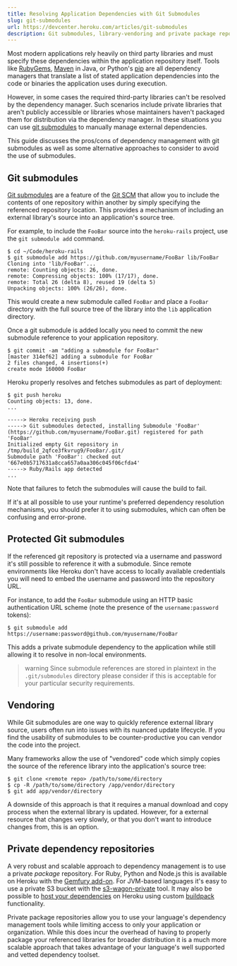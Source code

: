 ```yaml
---
title: Resolving Application Dependencies with Git Submodules
slug: git-submodules
url: https://devcenter.heroku.com/articles/git-submodules
description: Git submodules, library-vendoring and private package repositories are all available when specifying application dependencies on Heroku.
---
```


Most modern applications rely heavily on third party libraries and must specify these dependencies within the application repository itself. Tools like [RubyGems](http://rubygems.org/), [Maven](http://maven.apache.org/) in Java, or Python's [pip](http://pypi.python.org/pypi/pip) are all dependency managers that translate a list of stated application dependencies into the code or binaries the application uses during execution.

However, in some cases the required third-party libraries can't be resolved by the dependency manager. Such scenarios include private libraries that aren't publicly accessible or libraries whose maintainers haven't packaged them for distribution via the dependency manager. In these situations you can use [git submodules](http://git-scm.com/book/en/Git-Tools-Submodules) to manually manage external dependencies.

This guide discusses the pros/cons of dependency management with git submodules as well as some alternative approaches to consider to avoid the use of submodules.

## Git submodules

[Git submodules](http://git-scm.com/book/en/Git-Tools-Submodules) are a feature of the [Git SCM](http://git-scm.com/) that allow you to include the contents of one repository within another by simply specifying the referenced repository location. This provides a mechanism of including an external library's source into an application's source tree.

For example, to include the `FooBar` source into the `heroku-rails` project, use the `git submodule add` command.

```term
$ cd ~/Code/heroku-rails
$ git submodule add https://github.com/myusername/FooBar lib/FooBar
Cloning into 'lib/FooBar'...
remote: Counting objects: 26, done.
remote: Compressing objects: 100% (17/17), done.
remote: Total 26 (delta 8), reused 19 (delta 5)
Unpacking objects: 100% (26/26), done.
```

This would create a new submodule called `FooBar` and place a `FooBar` directory with the full source tree of the library into the `lib` application directory.

Once a git submodule is added locally you need to commit the new submodule reference to your application repository.

```term
$ git commit -am "adding a submodule for FooBar"
[master 314ef62] adding a submodule for FooBar
2 files changed, 4 insertions(+)
create mode 160000 FooBar
```

Heroku properly resolves and fetches submodules as part of deployment:

```term
$ git push heroku
Counting objects: 13, done.
...

-----> Heroku receiving push
-----> Git submodules detected, installing Submodule 'FooBar' (https://github.com/myusername/FooBar.git) registered for path 'FooBar'
Initialized empty Git repository in /tmp/build_2qfce3fkvrug9/FooBar/.git/
Submodule path 'FooBar': checked out '667e0b5717631a8cca657a0aa306c045f06cfda4'
-----> Ruby/Rails app detected
...
```

Note that failures to fetch the submodules will cause the build to fail.

If it's at all possible to use your runtime's preferred dependency resolution mechanisms, you should prefer it to using submodules, which can often be confusing and error-prone.

## Protected Git submodules

If the referenced git repository is protected via a username and password it's still possible to reference it with a submodule. Since remote environments like Heroku don't have access to locally available credentials you will need to embed the username and password into the repository URL.

For instance, to add the `FooBar` submodule using an HTTP basic authentication URL scheme (note the presence of the `username:password` tokens):

```term
$ git submodule add https://username:password@github.com/myusername/FooBar
```

This adds a private submodule dependency to the application while still allowing it to resolve in non-local environments.

> warning
> Since submodule references are stored in plaintext in the `.git/submodules` directory please consider if this is acceptable for your particular security requirements.

## Vendoring

While Git submodules are one way to quickly reference external library source, users often run into issues with its nuanced update lifecycle. If you find the usability of submodules to be counter-productive you can vendor the code into the project.

Many frameworks allow the use of "vendored" code which simply copies the source of the reference library into the application's source tree:

```term
$ git clone <remote repo> /path/to/some/directory 
$ cp -R /path/to/some/directory /app/vendor/directory
$ git add app/vendor/directory
```

A downside of this approach is that it requires a manual download and copy process when the external library is updated. However, for a external resource that changes very slowly, or that you don't want to introduce changes from, this is an option.

## Private dependency repositories

A very robust and scalable approach to dependency management is to use a private _package_ repository. For Ruby, Python and Node.js this is available on Heroku with the [Gemfury add-on](https://devcenter.heroku.com/articles/gemfury). For JVM-based languages it's easy to use a private S3 bucket with the [s3-wagon-private](https://github.com/technomancy/s3-wagon-private/) tool. It may also be possible to [host your dependencies](https://github.com/hashicorp/heroku-buildpack-rubygem-server) on Heroku using custom [buildpack](https://devcenter.heroku.com/articles/buildpacks#using-a-custom-buildpack) functionality.

Private package repositories allow you to use your language's  dependency management tools while limiting access to only your application or organization. While this does incur the overhead of having to properly package your referenced libraries for broader distribution it is a much more scalable approach that takes advantage of your language's well supported and vetted dependency toolset.